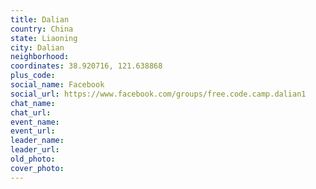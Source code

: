```yaml
---
title: Dalian
country: China
state: Liaoning
city: Dalian
neighborhood: 
coordinates: 38.920716, 121.638868
plus_code:
social_name: Facebook
social_url: https://www.facebook.com/groups/free.code.camp.dalian1
chat_name:
chat_url:
event_name:
event_url:
leader_name:
leader_url:
old_photo: 
cover_photo:
---
```

